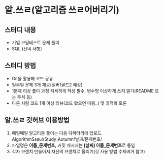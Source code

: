 # 알.쓰ㄹ(알고리즘 쓰ㄹ어버리기)

## 스터디 내용
- 기업 코딩테스트 문제 풀이
- SQL (선택 사항)

## 스터디 방법
- Git을 활용해 코드 공유
- 일주일 문제 3개 제공(실버1골드2 예상)
- 1문제 이상 풀이 과정 자세하게 작성 필수, 변수명 이상하게 쓰지 말기(README 또는 주석 등)
- 다른 사람 코드 1개 이상 리뷰(코드 봤으면 따봉..) 및 최적화 토론

## 알.쓰ㄹ 깃허브 이용방법
1. 매일매일 알고리즘 풀이는 다음 디렉터리에 업로드. AlgorithmSseul/Study_Autumn/날짜/문제번호/
2. 파일명은 **이름_문제번호,** 커밋 메시지는 **[날짜] 이름_문제번호**로 통일
3. 각자 브랜치 만들어서 자신의 브랜치로 올리기(깃 사용 방법 수제버거 참고)

